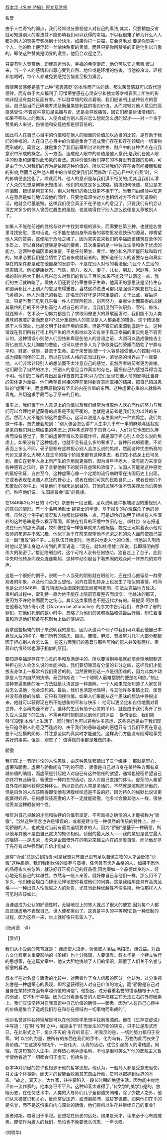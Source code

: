 [叔本华《名誉·骄傲》原文及赏析](https://www.vrrw.net/wx/12025.html)

名誉

由于人性奇特的弱点，我们经常过分重视他人对自己的看法;其实，只要稍加反省就可知道别人的看法并不能影响我们可以获得的幸福。所以我很难了解为什么人人都对别人的赞美夸奖感到十分快乐。如果你打一只猫，它会竖毛发;要是你赞美一个人，他的脸上便浮起一丝愉快甜蜜的表情，而且只要你所赞美的正是他引以自傲的，即使这种赞美是明显的谎言，他仍会欢迎之至。

只要有别人赞赏他，即使恶运当头，幸福的希望渺茫，他仍可以安之若素;反过来，当一个人的感情和自尊心受到自然、地位或是环境的伤害，当他被冷淡、轻视和忽略时，每个人都难免要感觉苦恼甚至极为痛苦。

假使荣誉感便是基于此种“喜褒恶贬”的本性而产生的话，那么荣誉感就可以取代道德律，而有益于大众福利了;可惜荣誉感在心灵安宁和独立等幸福要素上所生的影响非但没有益处反而有害。所以就幸福的观点着眼，我们应该制止这种弱点的蔓延，自己恰当而正确地考虑及衡量某些利益的相对价值，从而减轻对他人意见的高度感受性;不管这种意见是谄媚与否，还是会导致痛苦，因它们都是诉诸情绪的。如果不照以上的做法，人便会成为别人高兴怎么想就怎么想的奴才——对一个贪于赞美的人来说，伤害他和安抚他都是很容易的。



因此将人在自己心目中的价值和在他人的眼里的价值加以适当的比较，是有助于我们的幸福的。人在自己心目中的价值是集合了造成我们存在和存在领域内一切事物而形成的。简言之，就是集合了我们前章所讨论的性格、财产中的各种优点在自我意识中形成的概念。另一方面，造成他人眼中的价值是他人意识;是我们在他人眼中的形象和连带对此形象的看法。这种价值对我们存在的本身没有直接的影响，可是由于他人对我们的行为是依赖这种价值的，所以它对我们的存在会有间接而和缓的影响;然而当这种他人眼中的价值促使我们起而修改“自己心目中的自我”时，它的影响便直接化了。除此而外，他人的意识是与我们漠不相关的;尤其当我们认清了大众的思想是何等无知浅薄，他们的观念是多么狭隘，情操如何低贱，意见是怎样偏颇，错误是何其多时，别人对我们的看法就更不相干了。当我们由经验中知道人在背后是如何地诋毁他的同伴，只要他毋须怕对方也相信对方不会听到诋毁的话，他就会尽量诋毁。这样我们便会真正不在乎他人的意见了。只要我们有机会认清古来多少的伟人曾受过蠢虫的蔑视，也就晓得在乎别人怎么说便是太尊敬别人了。

如果人不能在前述的性格与财产中找到幸福的源头，而需要在第三种，也就是名誉里寻找安慰，换句话说，他不能在他自身所具备的事物里发现快乐的源泉，却寄望他人来的赞美，这便陷于危险之境了。因为究实说来我们的幸福应该建筑在全体的本质上，所以身体的健康是幸福的要素，其次重要的是一种独立生活和免于忧虑的能力。这两种幸福因素的重要，不是任何荣誉、奢华、地位和名声所能匹敌和取代的，如果必要我们是会牺牲了后者来成就前者的。要知道任何人的首要存在和真实存在的条件都是藏在他自身的发肤中，不是在别人对他的看法里;而且个人生活的现实情况，例如健康状态、气质、能力、收入、妻子、儿女、朋友、家庭等，对幸福的影响将大于别人高兴怎么对我们的看法千百倍;如果不能及早认清这一点，我们的生活就晦暗了。假使人们还要坚持荣誉重于生命，他真正的意思该是坚持生存和圆满都比不上别人的意见来得重要。当然这种说法可都只是强调如果要在社会上飞黄腾达，他人对自己的看法，即名誉的好坏是非常重要的，关于此点，容后详谈。只是当我们见到几乎每一件人们冒险犯难，刻苦努力，奉献生命而获得的成就其最终的目的不外乎抬高他人对自己的评价，当我们见到不仅职务、官衔、修饰，就连知识、艺术及一切努力都是为了求取同僚更大的尊敬而发时，我们能不为人类愚昧的极度扩张而悲哀吗?过分重视他人的意见是人人都会犯的错误，这个错误根源于人性深处，也是文明于社会环境的结果，但是不管它的来源到底是什么，这种错误在我们所有行径上所产生的巨大影响以及它有害于真正幸福的事实则是不容否认的。这种错误小则使人们胆怯和卑屈在他人的言语之前，大则可以造成像维吉士将匕首插入女儿胸膛的悲剧，也可以使许多人为了争取身后的荣耀而牺牲了宁静与平和、财富、健康，甚至于生命。由于荣誉感(使一个人容易接受他人的控制)可以成为控制同伴的工具，所以在训练人格的正当过程中，荣誉感的培养占了一席要地。人们非常计较别人的想法而不太注意自己的感觉，虽然后者较前者更为直接。他们颠倒了自然的次序，把别人的意见当作真实的存在，而把自己的感觉弄得含混不明。他们把二等的导出品当作首要的主体;以为它们呈现在他人前的影响比自身的实体更为重要。他们希望自间接的存在里得到真实而直接的结果，把自己陷进愚昧的“虚荣”中，而虚荣原指没有坚实的内在价值的东西。这种虚荣心重的人就像吝啬鬼，热切追求手段而忘了原来的目的。

事实上，我们置于他人意见上的价值以及我们经常为博取他人欢心而作的努力与我们可以合理地希望获得的成果是不能平衡的，也就是说前者是我们能力以外的东西，然而人又不能抑制这种虚荣心，这可以说是人与生俱来的一种疯癫症。我们每做一件事，首先便会想到：“别人该会怎么讲?”人生中几乎有一半的麻烦与困扰就是来自我们对此项结果的焦虑上;这种焦虑存在于自尊心中，人们对它也因日久麻痹而没有感觉了。我们的虚荣弄假以及装模作样，都是源于担心别人会怎么说的焦虑上。如果没有了这种焦虑，也就不会有这么多的奢求了。各种形式的骄傲，不论表面上多么不同，骨子里都有这种担心别人会怎么说的焦虑，然而这种忧虑所费的代价又是多么大啊!人在生命的每个阶段里都有这种焦虑，我们在小孩身上已可见到，而它在老年人身上所产生的作用就更强烈，因为当年华老大，没有能力来享受各种感官之乐时，除了贪婪他剩下的就只有虚荣和骄傲了。法国人可能是这种感觉的最好例证，自古至今，这种虚荣心像一个定期的流行病时常在法国历史上出现，它或者表现在法国人疯狂的野心上，或者在他们可笑的民族自负上，或者在他们不知羞耻的吹牛上。可是他们不但未达到目的，其他的民族不但不赞美却反而讥笑他们，称呼他们说： 法国是最会“盖”的民族。

在1846年3月31日的《时代》杂志有一段记载，足以说明这种极端顽固的重视别人的意见的情形。有一个名叫汤默士·魏克士的学徒，基于报复的心理谋杀了他的师傅。虽然这个例子的情况和人物都比较特殊一点，可是却恰好说明了根植在人性深处的这种愚昧是多么根深蒂固，即使在特异的环境中依旧存在。《时代》杂志报道说在行刑的那天清晨，牧师像往常一样很早就来为他祝福，魏克士沉默着表示他对牧师的布道并不感兴趣，他似乎急于在前来观望他不光荣之死的众人面前使自己摆出一副“勇敢”的样子……在队伍开始走时，他高兴地走入他的位置，当他进入刑场时他以足够让身边人听到的声音说道：“现在，就如杜德博士所说，我即将明白那伟大的秘密了。”接近绞刑台时，这个可怜人没有任何协助，独自走上了台子，走到中央时他转身向观众连连鞠躬，这种举动引起台下看热闹的观众间一阵热烈的欢呼声。

这是一个很好的例子，说明一个人当死的阴影就在眼前时，还在担心他留给一群旁观者的印象，以及他们会怎么想他。另外在雷孔特身上也发生了相似的事情，时间也是公元1846年，雷孔特因为企图谋刺国王而被判死刑，在法兰克福地方处决。审判的过程中，雷孔特一直为他不能在上院前穿着整齐而烦恼： 他处决的那天，更因为不许他修面而为之伤心。其实这类事情也不是近代才有的。马提奥·阿尔曼在他著名的传奇小说《Guzmrn be alfarache》的序文中告诉我们，许多中了邪的罪犯，在他们死前的数小时中，忽略了为他们的灵魂祝福和做最后忏悔，却忙着准备和背诵他们预备在死刑台上做的演讲词。

我拿这些极端的例子来说明我的意思，因为从这两个例子中我们可以看到他自己本身放大后的样子。我们所有的焦虑、困扰、苦恼、麻烦、奋发努力几乎大部分都起因于担心别人会怎么说： 在这方面我们的愚蠢与那些可怜的犯人并没有两样。羡慕和仇恨经常也源于相似的原因。

要知道幸福是存在于心灵的平和及满足中的。所以要得到幸福就必须合理地限制这种担心别人会怎么说的本能冲动，我们要切除现有分量的五分之四，这样我们才能拔去身体上一根常令我们痛苦的刺。当然要做到这一点是很困难的，因为此类冲动原是人性内自然的执拗。泰西特斯说：“一个聪明人最难摆脱的便是名利欲。”制止这种普遍愚昧的唯一方法就是认清这是一种愚昧，一个人如果完全知道了人家在背后怎么说他，他会烦死的。最后，我们也清楚地晓得，与其他许多事情比较，荣誉并没有直接的价值，它只有间接价值。如果人们果能从这个愚昧的想法中挣脱出来，他就可以获得现在所不能想象的平和与快乐： 他可以更坚定和自信地面对着世界，不必再拘谨不安了。退休的生活有助于心灵的平和，就是由于我们离开了长久受人注视下的生活，不需再时时刻刻顾忌到他们的评语： 换句话说，我们能够“归返到本性”上生活了。同时我们也可以避免许多恶运，这些恶运是由于我们现在只追寻别人的意见而造成的，由于我们的愚昧造成的恶运只有当我们不再在意这些不可捉摸的阴影，并注意坚实的真实时才能避免，这样我们方能没有阻碍地享受美好的事实。但是，别忘了： 值得做的事都是难做的事。

骄傲

我们在上一节所讨论的人性愚昧，由这种愚昧繁殖出了三个嫩芽： 那就是野心、虚荣和骄傲。虚荣与骄傲间有下列的不同： 骄傲是自己对自身在某特殊方面有卓越价值的确信，而虚荣是引起他人对自己有这种信任的欲望，通常也秘密希望自己亦终将有此确信。骄傲是一种内在的活动，是人对自己直接的体认。虚荣的人希望自外在间接地获得这种体认。所以自负的人常是多话的，不然就是沉默而骄傲的。但是自负的人应该晓得即使他有满腹经纶还是不说的好，因为持久的缄默比说话更能赢得好评。任何想假装高傲的人不一定就能骄傲，他多半会像其他人一样，很快地丢弃这种假装的个性。

唯有对自己卓越的才能和独特的价值有坚定、不可动摇之确信的人才能被称为“骄傲”，当然这种信念也许是错误的，或者是建立在一种偶然的传统的特性上。对一切骄傲的人，也就是对当前有最为迫切要求的人。因为“骄傲”是基于一种确信，所以他与其他不是由自己裁决的知识相似。骄傲的最大敌人——我的意思是说它最大的阻碍——是虚荣，虚荣是企图借外在的喝彩来建立内在的高度自信，而骄傲却基于先存有此种强烈的自信才能成立。

通常“骄傲”总是受到指责;可是我想只有自己没有足以自傲之物的人才会贬损“骄傲”这种品德。我们看到世俗的鲁莽与蛮横，任何具有优秀品格的人，如果不愿他的品德永久被忽略，就该好好正视自己的好品德;因为假如一个品德优良的人，好心地无视自己的优越性，依然与一般人亲善，就好像自己与他们一样，那么用不了多久，他们便会坦白而肆无忌惮地把你看成他们的同类。这是我给那些具有高贵品格——一种出自人性优越之人的劝告，尤其当此种优越性不像名衔、地位那样人人可见时应该如此。

当谦虚成为公认的好德性时，无疑地世上的笨人就占了很大的便宜;因为每个人都应该谦虚地不表现自己，世人便都类似了。这真是平头的平等啊!它是一种压制的过程，因为这样一来，世上就好像只有笨人了。

(张尚德　译)

【赏析】

我们从小受到的教育就是： 谦虚使人进步，骄傲使人落后;满招损，谦受益。对西方文化有至关重要影响的《圣经》也十分强调，人要谦卑。叔本华是一个特立独行的思想家，在这篇文章中，他又大胆地挑战了人们的常识，颠覆了人们关于名誉与骄傲的看法。

叔本华在对名誉与骄傲的比较中，对两者作了令人信服的区分。他认为，过分重视名誉是一种虚荣心的表现，即希望获得别人对自己价值的肯定，而“骄傲是自己对自身在某特殊方面有卓越价值的确信”。他指出，过分看重名誉的错误植根于人性的弱点，它不利于幸福。因为过分看重名誉的人把幸福建立在无法左右的外界因素上。我们应该坚持对自我意识中自己价值的确信——骄傲，因为“人在自己心目中的价值是集合了造成我们存在和存在领域内一切事物而形成的”。

他对名誉这种独特理解是可以在他的哲学思想中找到根源的。他在《生存空虚说》中写道：“在‘时’与‘时’之中，或是由于‘时’而发生的万物的转变，只不过是形式而已，在此形式之下，恒久不灭的‘生存的意志’，所表示的是，一切的努力都归于空零。‘时’以它的力量，使所有的东西在我们的手中，化为乌有，万物为此而丧失了真价值。”“在这狭窄的场所，一些伟大、认真的活动，往往引起旁人的滑稽感，同理，在这短暂的人生中，那样热心地争逐名利，不也是很可笑么?”他的悲观主义哲学使他看透了一切都会归于虚无，包括名誉。

叔本华对骄傲的赞许也根源于他的哲学思想。他认为，一般凡人都是受意志驱使，只关注个体事物，而天才的智能会脱离意志自由行动，它可以把握到世界的本质。“故之，真天才、大作家，往往要陷入一段长时期的绝望生活。因为能中肯地评价一流作家的，他本身已不平凡，这种知音太难得了。”(《文学的美学》)是的，放眼历史，在任何艺术中，人类的大导师们几乎全都遭灾殉难，除了少数人之外，他们从未被赏识和关心，反而常受压迫，或流离颠沛，或贫寒饥苦。如果他们在乎的是名誉，而不是这份来自内心深处的骄傲，他们将何以生存并继续自己的事业?

逝者如斯，喧嚣归于平寂。设想站在历史的远处，如果是天才，读来必于心有戚戚焉，即使作为庸人的我们，恐怕也不免要低头沉思，一声长叹。

(刘晓华)

